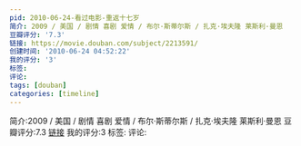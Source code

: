 ```yaml
---
pid: 2010-06-24-看过电影-重返十七岁
简介: 2009 / 美国 / 剧情 喜剧 爱情 / 布尔·斯蒂尔斯 / 扎克·埃夫隆 莱斯利·曼恩
豆瓣评分: '7.3'
链接: https://movie.douban.com/subject/2213591/
创建时间: '2010-06-24 04:52:22'
我的评分: '3'
标签:
评论:
tags: [douban]
categories: [timeline]
---
```

简介:2009 / 美国 / 剧情 喜剧 爱情 / 布尔·斯蒂尔斯 / 扎克·埃夫隆 莱斯利·曼恩
豆瓣评分:7.3
[链接](https://movie.douban.com/subject/2213591/)
我的评分:3
标签:
评论:
